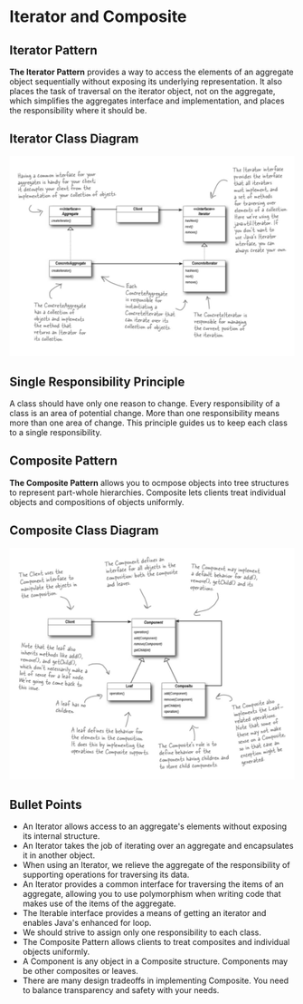 # Iterator and Composite

## Iterator Pattern
**The Iterator Pattern** provides a way to access the elements of an aggregate object sequentially without exposing its underlying representation.
It also places the task of traversal on the iterator object, not on the aggregate, which simplifies the aggregates interface and implementation, and places the responsibility where it should be.

## Iterator Class Diagram
![Iterator : Class Diagram](/9_Iterator_Composite/IteratorClassDiagram.png "Iterator : Class Diagram")

## Single Responsibility Principle
A class should have only one reason to change.
Every responsibility of a class is an area of potential change. More than one responsibility means more than one area of change. This principle guides us to keep each class to a single responsibility.

## Composite Pattern
**The Composite Pattern** allows you to ocmpose objects into tree structures to represent part-whole hierarchies. Composite lets clients treat individual objects and compositions of objects uniformly.

## Composite Class Diagram
![Composite : Class Diagram](/9_Iterator_Composite/CompositeClassDiagram.png "Composite : Class Diagram")

## Bullet Points
* An Iterator allows access to an aggregate's elements without exposing its internal structure.
* An Iterator takes the job of iterating over an aggregate and encapsulates it in another object.
* When using an Iterator, we relieve the aggregate of the responsibility of supporting operations for traversing its data.
* An Iterator provides a common interface for traversing the items of an aggregate, allowing you to use polymorphism when writing code that makes use of the items of the aggregate.
* The Iterable interface provides a means of getting an iterator and enables Java's enhanced for loop.
* We should strive to assign only one responsibility to each class.
* The Composite Pattern allows clients to treat composites and individual objects uniformly.
* A Component is any object in a Composite structure. Components may be other composites or leaves.
* There are many design tradeoffs in implementing Composite. You need to balance transparency and safety with your needs.